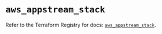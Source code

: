 # `aws_appstream_stack`

Refer to the Terraform Registry for docs: [`aws_appstream_stack`](https://registry.terraform.io/providers/hashicorp/aws/5.83.0/docs/resources/appstream_stack).
